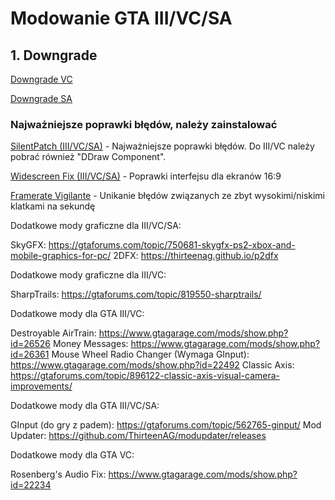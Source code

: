 # Modowanie GTA III/VC/SA

## 1. Downgrade

[Downgrade VC](exe/gta-vc.exe?raw=true)

[Downgrade SA](https://gtaforums.com/topic/927016-san-andreas-downgrader/)


### Najważniejsze poprawki błędów, należy zainstalować

[SilentPatch (III/VC/SA)](https://gtaforums.com/topic/669045-silentpatch/) - Najważniejsze poprawki błędów. Do III/VC należy pobrać również "DDraw Component".

[Widescreen Fix (III/VC/SA)](https://thirteenag.github.io/wfp) - Poprawki interfejsu dla ekranów 16:9

[Framerate Vigilante](https://www.mixmods.com.br/2019/06/framerate-vigilante.html) - Unikanie błędów związanych ze zbyt wysokimi/niskimi klatkami na sekundę

Dodatkowe mody graficzne dla III/VC/SA:

SkyGFX: https://gtaforums.com/topic/750681-skygfx-ps2-xbox-and-mobile-graphics-for-pc/
2DFX: https://thirteenag.github.io/p2dfx

Dodatkowe mody graficzne dla III/VC:

SharpTrails: https://gtaforums.com/topic/819550-sharptrails/

Dodatkowe mody dla GTA III/VC:

Destroyable AirTrain: https://www.gtagarage.com/mods/show.php?id=26526
Money Messages: https://www.gtagarage.com/mods/show.php?id=26361
Mouse Wheel Radio Changer (Wymaga GInput): https://www.gtagarage.com/mods/show.php?id=22492
Classic Axis: https://gtaforums.com/topic/896122-classic-axis-visual-camera-improvements/

Dodatkowe mody dla GTA III/VC/SA:

GInput (do gry z padem): https://gtaforums.com/topic/562765-ginput/
Mod Updater: https://github.com/ThirteenAG/modupdater/releases

Dodatkowe mody dla GTA VC:

Rosenberg's Audio Fix: https://www.gtagarage.com/mods/show.php?id=22234
